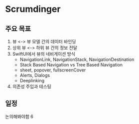 # Scrumdinger

## 주요 목표

1. 뷰 <-> 뷰 모델 간의 데이터 바인딩
2. 상위 뷰 <-> 하위 뷰 간의 정보 전달
3. SwiftUI에서 뷰의 네비게이션 방식
    - NavigationLink, NavigationStack, NavigationDestination
    - Stack Based Navigation vs Tree Based Navigation
    - sheet, popover, fullscreenCover
    - Alerts, Dialogs
    - Deeplinking
4. 의존성 주입과 테스팅

## 일정

논의해봐야함
6
